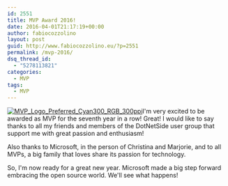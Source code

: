 ```yaml
---
id: 2551
title: MVP Award 2016!
date: 2016-04-01T21:17:19+00:00
author: fabiocozzolino
layout: post
guid: http://www.fabiocozzolino.eu/?p=2551
permalink: /mvp-2016/
dsq_thread_id:
  - "5278113821"
categories:
  - MVP
tags:
  - MVP
---
```

<a href="https://i1.wp.com/www.fabiocozzolino.eu/wp-content/uploads/2016/04/MVP_Logo_Preferred_Cyan300_RGB_300ppi.png" rel="attachment wp-att-2571"><img class="wp-image-2571 alignleft" src="https://i1.wp.com/www.fabiocozzolino.eu/wp-content/uploads/2016/04/MVP_Logo_Preferred_Cyan300_RGB_300ppi.png?resize=170%2C269" alt="MVP_Logo_Preferred_Cyan300_RGB_300ppi" srcset="https://i1.wp.com/www.fabiocozzolino.eu/wp-content/uploads/2016/04/MVP_Logo_Preferred_Cyan300_RGB_300ppi.png?w=300 300w, https://i1.wp.com/www.fabiocozzolino.eu/wp-content/uploads/2016/04/MVP_Logo_Preferred_Cyan300_RGB_300ppi.png?resize=189%2C300 189w" sizes="(max-width: 170px) 100vw, 170px" data-recalc-dims="1" /></a>I'm very excited to be awarded as MVP for the seventh year in a row! Great! I would like to say thanks to all my friends and members of the DotNetSide user group that support me with great passion and enthusiasm!

Also thanks to Microsoft, in the person of Christina and Marjorie, and to all MVPs, a big family that loves share its passion for technology.

So, I'm now ready for a great new year. Microsoft made a big step forward embracing the open source world. We'll see what happens!

&nbsp;